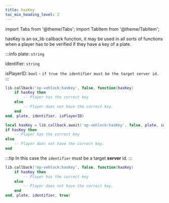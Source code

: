 ```yaml
---
title: hasKey
toc_min_heading_level: 2
---
```


import Tabs from '@theme/Tabs';
import TabItem from '@theme/TabItem';

hasKey is an ox_lib callback function, it may be used in all sorts of functions when a player has to be verified if they have a key of a plate.

:::info
plate: `string`

identifier: `string`

isPlayerID: `bool` - `if true the identifier must be the target server id.`
:::

<Tabs>
  <TabItem value="callback" label="Callback" default>


```lua showLineNumbers
lib.callback('op-vehlock:hasKey', false, function(hasKey)
    if hasKey then
        -- Player has the correct key
    else
        -- Player does not have the correct key.
    end
end, plate, identifier, isPlayerID)
```

  </TabItem>
  <TabItem value="await" label="Await">

```lua showLineNumbers
local hasKey = lib.callback.await('op-vehlock:hasKey', false, plate, identifier, isPlayerID)
if hasKey then
    -- Player has the correct key
else
    -- Player does not have the correct key.
end
```

  </TabItem>
  <TabItem value="isPlayerId" label="isPlayerId">

:::tip
In this case the `identifier` must be a target **server** id.
:::
```lua showLineNumbers
lib.callback('op-vehlock:hasKey', false, function(hasKey)
    if hasKey then
        -- Player has the correct key
    else
        -- Player does not have the correct key.
    end
end, plate, identifier, true)
```

  </TabItem>
</Tabs>